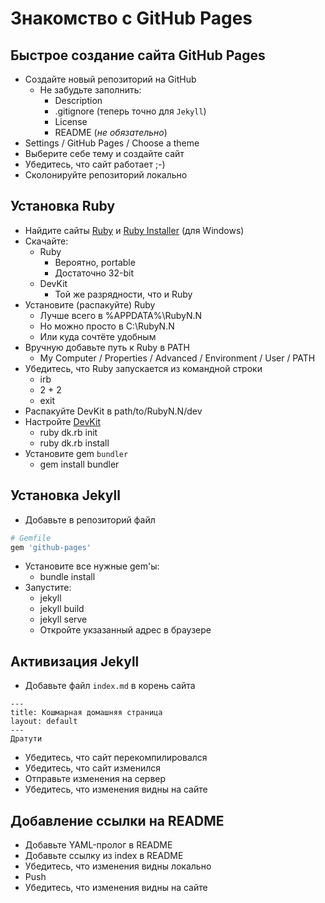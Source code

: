 # Знакомство с GitHub Pages

## Быстрое создание сайта GitHub Pages

- Создайте новый репозиторий на GitHub
    * Не забудьте заполнить:
        + Description
        + .gitignore (теперь точно для `Jekyll`)
        + License
        + README (*не обязательно*)
- Settings / GitHub Pages / Choose a theme
- Выберите себе тему и создайте сайт
- Убедитесь, что сайт работает ;-)
- Сколонируйте репозиторий локально

## Установка Ruby

- Найдите сайты [Ruby][] и [Ruby Installer][] (для Windows)
- Скачайте:
    + Ruby 
        * Вероятно, portable
        * Достаточно 32-bit
    + DevKit
        * Той же разрядности, что и Ruby
- Установите (распакуйте) Ruby
    + Лучше всего в %APPDATA%\RubyN.N
    + Но можно просто в C:\RubyN.N
    + Или куда сочтёте удобным
- Вручную добавьте путь к Ruby в PATH
    + My Computer / Properties / Advanced / Environment / User / PATH
- Убедитесь, что Ruby запускается из командной строки
    + irb
    + 2 + 2
    + exit
- Распакуйте DevKit в path/to/RubyN.N/dev
- Настройте [DevKit][DevKit.wiki]
    + ruby dk.rb init
    + ruby dk.rb install
- Установите gem `bundler`
    + gem install bundler

## Установка Jekyll 

- Добавьте в репозиторий файл
```ruby
# Gemfile
gem 'github-pages'
```
- Установите все нужные gem'ы:
    + bundle install
- Запустите:
    + jekyll
    + jekyll build
    + jekyll serve
    + Откройте укзазанный адрес в браузере

## Активизация Jekyll

- Добавьте файл `index.md` в корень сайта
```
---
title: Кошмарная домашняя страница
layout: default
---
Дратути
```
- Убедитесь, что сайт перекомпилировался
- Убедитесь, что сайт изменился
- Отправьте изменения на сервер
- Убедитесь, что изменения видны на сайте

## Добавление ссылки на README

- Добавьте YAML-пролог в README
- Добавьте ссылку из index в README
- Убедитесь, что изменения видны локально
- Push
- Убедитесь, что изменения видны на сайте

[Ruby]: https://www.ruby-lang.org/
[Ruby Installer]: https://rubyinstaller.org/
[DevKit.wiki]: https://github.com/oneclick/rubyinstaller/wiki/Development-Kit

